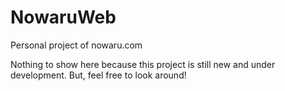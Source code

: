 # NowaruWeb

Personal project of nowaru.com

Nothing to show here because this project is still new and under development. But, feel free to look around!
